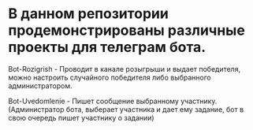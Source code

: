 В данном репозитории продемонстрированы различные проекты для телеграм бота.
========================

Bot-Rozigrish - Проводит в канале розыгрыши и выдает победителя, можно настроить случайного победителя либо выбранного администратором.

Bot-Uvedomlenie - Пишет сообщение выбранному участнику. (Администратор бота, выберает участника и дает ему задание, бот в свою очередь пишет участнику о задании)

